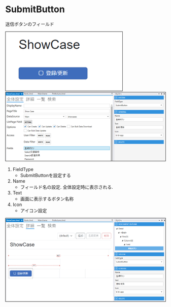 # SubmitButton

送信ボタンのフィールド

<img src="../../images/SubmitButton表示.png" alt="SubmitButton表示" title="SubmitButton表示" style="border: 1px solid;">

<img src="../../images/SubmitButton設定.png" alt="SubmitButton設定" title="SubmitButton設定" style="border: 1px solid;" >

1. FieldType
    - SubmitButtonを設定する
2. Name
    - フィールド名の設定. 全体設定時に表示される.
3. Text
    - 画面に表示するボタン名称
4. Icon
    - アイコン設定

<img src="../../images/SubmitButton詳細.png" alt="SubmitButton詳細" title="SubmitButton詳細" style="border: 1px solid;">
